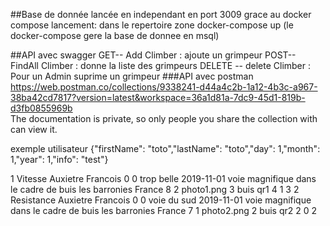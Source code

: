##Base de donnée 
lancée en independant en port 3009 grace au docker compose
lancement: dans le repertoire zone
docker-compose up (le docker-compose gere la base de donnee en msql)


##API avec swagger 
   GET-- Add Climber : ajoute un grimpeur
   POST-- FindAll Climber : donne la liste des grimpeurs
   DELETE -- delete Climber : Pour un Admin suprime un grimpeur
###API avec postman
https://web.postman.co/collections/9338241-d44a4c2b-1a12-4b3c-a967-38ba42cd7817?version=latest&workspace=36a1d81a-7dc9-45d1-819b-d3fb0855969b   
The documentation is private, so only people you share the collection with can view it.

exemple utilisateur
{"firstName": "toto","lastName": "toto","day": 1,"month": 1,"year": 1,"info": "test"}

1	Vitesse	Auxietre	Francois	0	0	trop belle	2019-11-01		voie magnifique dans le cadre de buis les barronies France	8	2		photo1.png	3	buis	qr1	4	1	3
2	Resistance	Auxietre	Francois	0	0	voie du sud	2019-11-01		voie magnifique dans le cadre de buis les barronies France	7	1		photo2.png	2	buis	qr2	2	0	2
